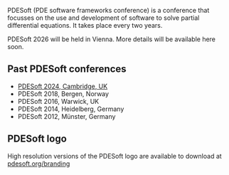 PDESoft (PDE software frameworks conference) is a conference that focusses on
the use and development of software to solve partial differential equations.
It takes place every two years.

PDESoft 2026 will be held in Vienna. More details will be available here soon.

## Past PDESoft conferences

* [PDESoft 2024, Cambridge, UK](https://2024.pdesoft.org)
* PDESoft 2018, Bergen, Norway
* PDESoft 2016, Warwick, UK
* PDESoft 2014, Heidelberg, Germany
* PDESoft 2012, M&uuml;nster, Germany

## PDESoft logo

High resolution versions of the PDESoft logo are available to download at
[pdesoft.org/branding](/branding)
